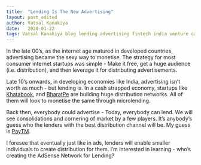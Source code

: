 ```yaml
---
title:  "Lending Is The New Advertising"
layout: post_edited
author: Vatsal Kanakiya
date:   2020-01-22
tags: Vatsal Kanakiya blog lending advertising fintech india venture capital economics business-model newsletter 3-minute-thoughts
---
```

<!--date:   2018-06-03 09:06:04 +0530-->
In the late 00’s, as the internet age matured in developed countries, advertising became the sexy way to monetise. The
strategy for most consumer internet startups was simple - Make it free, get a huge audience (i.e. distribution), and 
then leverage it for distributing advertisements.   

Late 10’s onwards, in developing economies like India, advertising isn’t worth as much - but lending is. In a cash
strapped economy, startups like [Khatabook](https://khatabook.com/), and [BharatPe](https://bharatpe.com/) are building
huge distribution networks. All of them will look to monetise the same through microlending.   

Back then, everybody could advertise - Today, everybody can lend. We will see consolidations and cornering of market by
a few players. It’s anybody’s guess who the lenders with the best distribution channel will be. My guess is
[PayTM](http://paytm.com).   

I foresee that eventually just like in ads, lenders will enable smaller individuals to create distribution for them. I’m
interested in learning - who’s creating the AdSense Network for Lending?

